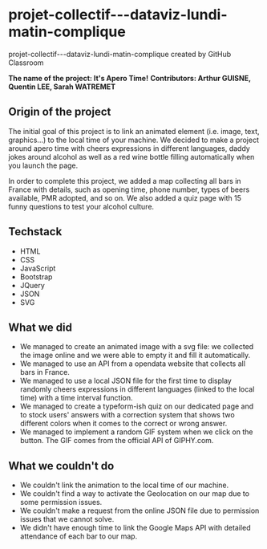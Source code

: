 # projet-collectif---dataviz-lundi-matin-complique
projet-collectif---dataviz-lundi-matin-complique created by GitHub Classroom

**The name of the project: It's Apero Time!**
**Contributors: Arthur GUISNE, Quentin LEE, Sarah WATREMET**

## Origin of the project

The initial goal of this project is to link an animated element (i.e. image, text, graphics...) to the local time of your machine. 
We decided to make a project around apero time with cheers expressions in different languages, daddy jokes around alcohol as well as a red wine bottle filling automatically when you launch the page.

In order to complete this project, we added a map collecting all bars in France with details, such as opening time, phone number, types of beers available, PMR adopted, and so on.
We also added a quiz page with 15 funny questions to test your alcohol culture. 

## Techstack

- HTML
- CSS
- JavaScript
- Bootstrap
- JQuery
- JSON 
- SVG


## What we did

- We managed to create an animated image with a svg file: we collected the image online and we were able to empty it and fill it automatically.
- We managed to use an API from a opendata website that collects all bars in France.
- We managed to use a local JSON file for the first time to display randomly cheers expressions in different languages (linked to the local time) with a time interval function. 
- We managed to create a typeform-ish quiz on our dedicated page and to stock users' answers with a correction system that shows two different colors when it comes to the correct or wrong answer.
- We managed to implement a random GIF system when we click on the button. The GIF comes from the official API of GIPHY.com.

## What we couldn't do

- We couldn't link the animation to the local time of our machine.
- We couldn't find a way to activate the Geolocation on our map due to some permission issues. 
- We couldn't make a request from the online JSON file due to permission issues that we cannot solve. 
- We didn't have enough time to link the Google Maps API with detailed attendance of each bar to our map. 
